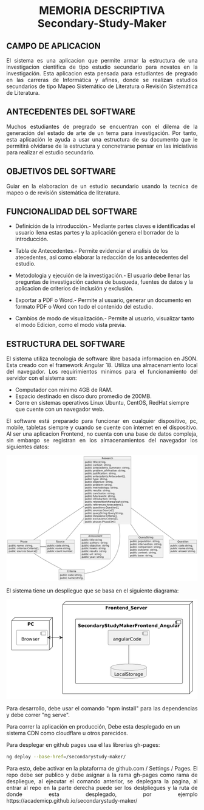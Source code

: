 <h1 style="text-align:center;">MEMORIA DESCRIPTIVA <br /> Secondary-Study-Maker</h1>

## CAMPO DE APLICACION

<p style="text-align:justify;">El sistema es una aplicacion que permite armar la estructura de una investigacion cientifica de tipo estudio secundario para novatos en la investigación. Esta aplicacion esta pensada para estudiantes de pregrado en las carreras de Informática y afines, donde se realizan estudios secundarios de tipo Mapeo Sistemático de Literatura o Revisión Sistemática de Literatura.</p>

## ANTECEDENTES DEL SOFTWARE

<p style="text-align:justify;">Muchos estudiantes de pregrado se encuentran con el dilema de la generación del estado de arte de un tema para investigación. Por tanto, esta aplicación le ayuda a usar una estructura de su documento que le permitirá olvidarse de la estructura y concnetrarse pensar en las iniciativas para realizar el estudio secundario.</p>

## OBJETIVOS DEL SOFTWARE
<p style="text-align:justify;">Guiar en la elaboracion de un estudio secundario usando la tecnica de mapeo o de revisión sistemática de literatura.</p>

## FUNCIONALIDAD DEL SOFTWARE
<p style="text-align:justify;">


* Definición de la introducción.- Mediante partes claves e identificadas el usuario llena estas partes y la aplicación genera el borrador de la introducción.

* Tabla de Antecedentes.-  Permite evidenciar el analisis de los atecedentes, asi como elaborar la redacción de los antecedentes del estudio.

* Metodologia y ejecuión de la investigación.-  El usuario debe llenar las preguntas de investigación cadena de busqueda, fuentes de datos y la aplicacion de criterios de inclusión y exclusión.

* Exportar a PDF o Word.- Permite al usuario, generar un documento en formato PDF o Word con todo el contenido del estudio.


* Cambios de modo de visualización.- Permite al usuario, visualizar tanto el modo Edicion, como el modo vista previa.
</p>

## ESTRUCTURA DEL SOFTWARE
<p style="text-align:justify;">El sistema utiliza tecnologia de software libre basada informacion en JSON. Esta creado con el framework Angular 18. Utiliza una almacenamiento local del navegador. Los requirimientos minimos para el funcionamiento del servidor con el sistema son:</p>

* Computador con mínimo 4GB de RAM.
* Espacio destinado en disco duro promedio de 200MB.
* Corre en sistemas operativos Linux Ubuntu, CentOS, RedHat siempre que cuente con un navegador web.

<p style="text-align:justify;">El software está preparado para funcionar en cualquier dispositivo, pc, mobile, tabletas siempre y cuando se cuente con internet en el dispositivo. Al ser una aplicacion Frontend, no cuenta con una base de datos compleja, sin embargo se registran en los almacenamientos del navegador los siguientes datos:</p>

<p style="text-align:center;">
<img src="docs/img/data.png"/>
</p>

<p style="text-align:justify;">
El sistema tiene un despliegue que se basa en el siguiente diagrama:
</p>

<p style="text-align:center">
<img src="docs/img/deploy.png"/>
</p>

<p style="text-align:justify;">Para desarrollo, debe usar el comando "npm install" para las dependencias y  debe correr "ng serve". </p>
<p>
Para correr la aplicación en producción, Debe esta desplegado en un sistema CDN como cloudflare u otros parecidos.</p>
<p>Para desplegar en github pages usa el las librerias gh-pages: </p>

```bash
ng deploy --base-href=/secondarystudy-maker/
```

<p style="text-align:justify;">Para esto, debe activar en la plataforma de github.com / Settings / Pages. El repo debe ser publico y debe asignar a la rama gh-pages como rama de despliegue, al ejecutar el comando anterior, se deplegara la pagina, al entrar al repo en la parte derecha puede ser los deslpliegues y la ruta de donde esta desplegado, por ejemplo https://academicp.github.io/secondarystudy-maker/</p>
